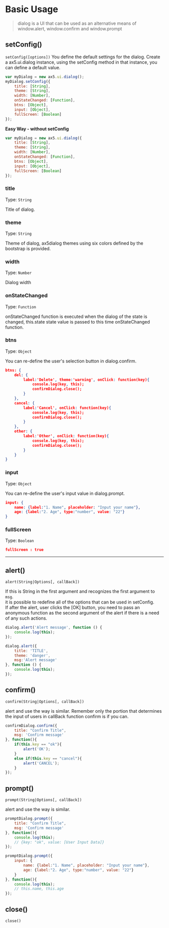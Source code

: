 # Basic Usage
> dialog is a UI that can be used as an alternative means of window.alert, window.confirm and window.prompt

## setConfig()
`setConfig([options])`
You define the default settings for the dialog. Create a ax5.ui.dialog instance, using the setConfig method in that instance, you can define a default value.
 
```js
var myDialog = new ax5.ui.dialog();
myDialog.setConfig({
    title: [String],
    theme: [String],
    width: [Number], 
    onStateChanged: [Function],
    btns: [Object],
    input: [Object],
    fullScreen: [Boolean]
});
```

**Easy Way - without setConfig**
```js
var myDialog = new ax5.ui.dialog({
    title: [String],
    theme: [String],
    width: [Number], 
    onStateChanged: [Function],
    btns: [Object],
    input: [Object],
    fullScreen: [Boolean]
});
```

### title

Type: `String`  

Title of dialog.


### theme

Type: `String`  

Theme of dialog, ax5dialog themes using six colors defined by the bootstrap is provided.


### width

Type: `Number`  

Dialog width


### onStateChanged

Type: `Function`  

onStateChanged function is executed when the dialog of the state is changed,
this.state state value is passed to this time onStateChanged function.


### btns

Type: `Object`  

You can re-define the user's selection button in dialog.confirm.

```json
btns: {
    del: {
        label:'Delete', theme:'warning', onClick: function(key){
            console.log(key, this);
            confirmDialog.close();
        }
    },
    cancel: {
        label:'Cancel', onClick: function(key){
            console.log(key, this);
            confirmDialog.close();
        }
    },
    other: {
        label:'Other', onClick: function(key){
            console.log(key, this);
            confirmDialog.close();
        }
    }
}
```


### input

Type: `Object`  

You can re-define the user's input value in dialog.prompt.

```json
input: {
    name: {label:"1. Name", placeholder: "Input your name"},
    age: {label:"2. Age", type:"number", value: "22"}
}
```


### fullScreen

Type: `Boolean`  

```json
fullScreen : true
```
***

## alert()
`alert(String|Options[, callBack])`

If this is String in the first argument and recognizes the first argument to `msg`.  
it is possible to redefine all of the options that can be used in setConfig.  
If after the alert, user clicks the [OK] button, you need to pass an anonymous function as the second argument of the alert if there is a need of any such actions.

```js
dialog.alert('Alert message', function () {
    console.log(this);
});

dialog.alert({
    title: 'TITLE',
    theme: 'danger',
    msg:'Alert message'
}, function () {
    console.log(this);
});
```

## confirm()
`confirm(String|Options[, callBack])`

alert and use the way is similar. Remember only the portion that determines the input of users in callBack function confirm is if you can.

```js
confirmDialog.confirm({
    title: "Confirm Title",
    msg: 'Confirm message'
}, function(){
    if(this.key == "ok"){
        alert('OK');
    }
    else if(this.key == "cancel"){
        alert('CANCEL');
    }
});
```

## prompt()
`prompt(String|Options[, callBack])`

alert and use the way is similar. 

```js
promptDialog.prompt({
    title: "Confirm Title",
    msg: 'Confirm message'
}, function(){
    console.log(this);
    // {key: "ok", value: [User Input Data]}
});

promptDialog.prompt({
    input: {
        name: {label:"1. Name", placeholder: "Input your name"},
        age: {label:"2. Age", type:"number", value: "22"}
    }
}, function(){
    console.log(this);
    // this.name, this.age
});
```

## close()
`close()`